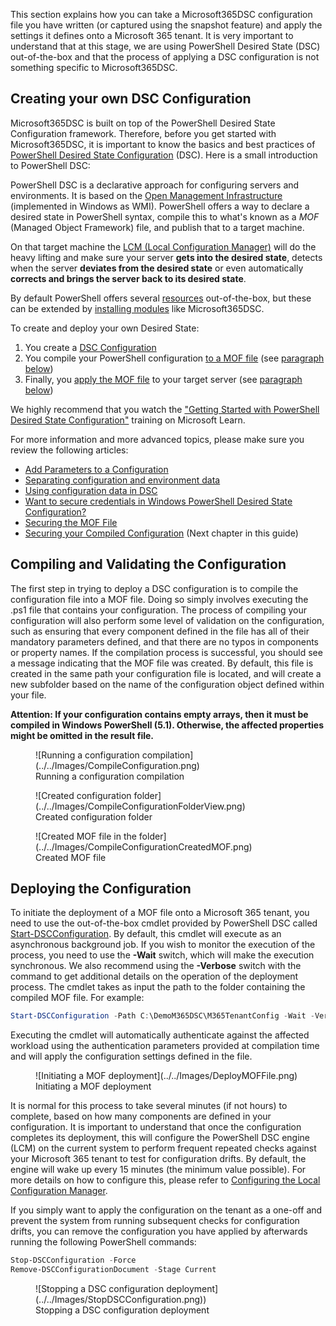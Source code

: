 This section explains how you can take a Microsoft365DSC configuration file you have written (or captured using the snapshot feature) and apply the settings it defines onto a Microsoft 365 tenant. It is very important to understand that at this stage, we are using PowerShell Desired State (DSC) out-of-the-box and that the process of applying a DSC configuration is not something specific to Microsoft365DSC.

## Creating your own DSC Configuration

Microsoft365DSC is built on top of the PowerShell Desired State Configuration framework. Therefore, before you get started with Microsoft365DSC, it is important to know the basics and best practices of <a href="https://docs.microsoft.com/en-us/powershell/dsc/overview/dscforengineers?view=dsc-1.1" target="_blank">PowerShell Desired State Configuration</a> (DSC). Here is a small introduction to PowerShell DSC:

PowerShell DSC is a declarative approach for configuring servers and environments. It is based on the <a href="https://en.wikipedia.org/wiki/Open_Management_Infrastructure" target="_blank">Open Management Infrastructure</a> (implemented in Windows as WMI). PowerShell offers a way to declare a desired state in PowerShell syntax, compile this to what's known as a _MOF_ (Managed Object Framework) file, and publish that to a target machine.

On that target machine the <a href="https://docs.microsoft.com/en-us/powershell/dsc/managing-nodes/metaconfig?view=dsc-1.1" target="_blank"> LCM (Local Configuration Manager)</a> will do the heavy lifting and make sure your server __gets into the desired state__, detects when the server __deviates from the desired state__ or even automatically __corrects and brings the server back to its desired state__.

By default PowerShell offers several <a href="https://docs.microsoft.com/en-us/powershell/dsc/resources/resources?view=dsc-1.1#windows-built-in-resources" target="_blank">resources</a> out-of-the-box, but these can be extended by <a href="https://docs.microsoft.com/en-us/powershell/dsc/configurations/install-additional-dsc-resources?view=dsc-1.1" target="_blank">installing modules</a> like Microsoft365DSC.

To create and deploy your own Desired State:

1. You create a <a href="https://docs.microsoft.com/en-us/powershell/dsc/configurations/configurations?view=dsc-1.1" target="_blank">DSC Configuration</a>
2. You compile your PowerShell configuration <a href="https://docs.microsoft.com/en-us/powershell/dsc/configurations/write-compile-apply-configuration?view=dsc-1.1#compile-the-configuration" target="_blank">to a MOF file</a> (see <a href="#compiling-and-validating-the-configuration">paragraph below</a>)
3. Finally, you <a href="https://docs.microsoft.com/en-us/powershell/dsc/configurations/write-compile-apply-configuration?view=dsc-1.1#apply-the-configuration" target="_blank">apply the MOF file</a> to your target server (see <a href="#deploying-the-configuration">paragraph below</a>)

We highly recommend that you watch the <a href="https://docs.microsoft.com/en-us/shows/getting-started-with-powershell-dsc/" target="_blank">"Getting Started with PowerShell Desired State Configuration"</a> training on Microsoft Learn.

For more information and more advanced topics, please make sure you review the following articles:

- <a href="https://docs.microsoft.com/en-us/powershell/dsc/configurations/add-parameters-to-a-configuration?view=dsc-1.1" target="_blank">Add Parameters to a Configuration</a>
- <a href="https://docs.microsoft.com/en-us/powershell/dsc/configurations/separatingenvdata?view=dsc-1.1" target="_blank">Separating configuration and environment data</a>
- <a href="https://docs.microsoft.com/en-us/powershell/dsc/configurations/configdata?view=dsc-1.1" target="_blank">Using configuration data in DSC</a>
- <a href="https://devblogs.microsoft.com/powershell/want-to-secure-credentials-in-windows-powershell-desired-state-configuration" target="_blank">Want to secure credentials in Windows PowerShell Desired State Configuration?</a>
- <a href="https://docs.microsoft.com/en-us/powershell/dsc/pull-server/securemof?view=dsc-1.1" target="_blank">Securing the MOF File</a>
- [Securing your Compiled Configuration](../securing-configurations) (Next chapter in this guide)

## Compiling and Validating the Configuration

The first step in trying to deploy a DSC configuration is to compile the configuration file into a MOF file. Doing so simply involves executing the .ps1 file that contains your configuration. The process of compiling your configuration will also perform some level of validation on the configuration, such as ensuring that every component defined in the file has all of their mandatory parameters defined, and that there are no typos in components or property names. If the compilation process is successful, you should see a message indicating that the MOF file was created. By default, this file is created in the same path your configuration file is located, and will create a new subfolder based on the name of the configuration object defined within your file.

**Attention: If your configuration contains empty arrays, then it must be compiled in Windows PowerShell (5.1). Otherwise, the affected properties might be omitted in the result file.**

<figure markdown>
  ![Running a configuration compilation](../../Images/CompileConfiguration.png)
  <figcaption>Running a configuration compilation</figcaption>
</figure>

<figure markdown>
  ![Created configuration folder](../../Images/CompileConfigurationFolderView.png)
  <figcaption>Created configuration folder</figcaption>
</figure>

<figure markdown>
  ![Created MOF file in the folder](../../Images/CompileConfigurationCreatedMOF.png)
  <figcaption>Created MOF file</figcaption>
</figure>

## Deploying the Configuration
To initiate the deployment of a MOF file onto a Microsoft 365 tenant, you need to use the out-of-the-box cmdlet provided by PowerShell DSC called <a href="https://docs.microsoft.com/en-us/powershell/module/psdesiredstateconfiguration/start-dscconfiguration?view=dsc-1.1" target="_blank">Start-DSCConfiguration</a>. By default, this cmdlet will execute as an asynchronous background job. If you wish to monitor the execution of the process, you need to use the **-Wait** switch, which will make the execution synchronous. We also recommend using the **-Verbose** switch with the command to get additional details on the operation of the deployment process. The cmdlet takes as input the path to the folder containing the compiled MOF file. For example:

```PowerShell
Start-DSCConfiguration -Path C:\DemoM365DSC\M365TenantConfig -Wait -Verbose -Force
```

Executing the cmdlet will automatically authenticate against the affected workload using the authentication parameters provided at compilation time and will apply the configuration settings defined in the file.

<figure markdown>
  ![Initiating a MOF deployment](../../Images/DeployMOFFile.png)
  <figcaption>Initiating a MOF deployment</figcaption>
</figure>

It is normal for this process to take several minutes (if not hours) to complete, based on how many components are defined in your configuration. It is important to understand that once the configuration completes its deployment, this will configure the PowerShell DSC engine (LCM) on the current system to perform frequent repeated  checks against your Microsoft 365 tenant to test for configuration drifts. By default, the engine will wake up every 15 minutes (the minimum value possible). For more details on how to configure this, please refer to <a href="https://docs.microsoft.com/en-us/powershell/dsc/managing-nodes/metaconfig?view=dsc-1.1" target="_blank">Configuring the Local Configuration Manager</a>.

If you simply want to apply the configuration on the tenant as a one-off and prevent the system from running subsequent checks for configuration drifts, you can  remove the configuration you have applied by afterwards running the following PowerShell commands:

```PowerShell
Stop-DSCConfiguration -Force
Remove-DSCConfigurationDocument -Stage Current
```

<figure markdown>
  ![Stopping a DSC configuration deployment](../../Images/StopDSCConfiguration.png))
  <figcaption>Stopping a DSC configuration deployment</figcaption>
</figure>
